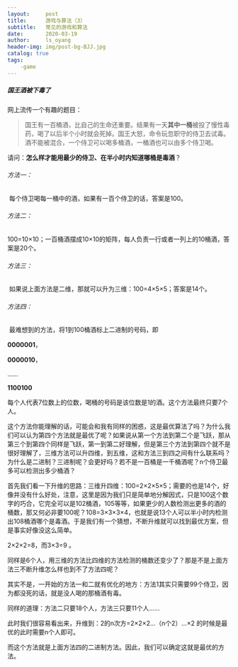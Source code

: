 ```yaml
---
layout:     post
title:      游戏与算法（3）
subtitle:   常见的游戏和算法
date:       2020-03-19
author:     ls_oyang
header-img: img/post-bg-BJJ.jpg
catalog: true
tags:
    -game
---
```




##### 国王酒被下毒了

网上流传一个有趣的题目：

> 国王有一百桶酒，比自己的生命还重要。结果有一天**其中一桶**被投了慢性毒药，喝了以后半个小时就会死掉。国王大怒，命令玩忽职守的侍卫去试毒。酒不能被混合，一个侍卫可以喝多桶酒，一桶酒也可以由多个侍卫喝。

请问：**怎么样才能用最少的侍卫、在半小时内知道哪桶是毒酒**？

###### 方法一：

​		每个侍卫喝每一桶中的酒，如果有一百个侍卫的话，答案是100。

###### 方法二：

​		100=10×10；一百桶酒摆成10×10的矩阵，每人负责一行或者一列上的10桶酒，答案是20个。

###### 方法三：

​		如果说上面方法是二维，那就可以升为三维：100=4×5×5；答案是14个。

###### 方法四：

​		最难想到的方法，将1到100桶酒标上二进制的号码，即

**0000001**，

**0000010**，

……

**1100100**

每个人代表7位数上的位数，喝桶的号码是该位数是1的酒。这个方法最终只要7个人。

这个方法你能理解的话，可能会和我有同样的困惑，这是最优算法了吗？为什么我们可以认为第四个方法就是最优了呢？如果说从第一个方法到第二个是飞跃，那从第三个到第四个同样是飞跃，第一到第二好理解，但是第三个方法到第四个就不是很好理解了，三维方法可以升四维，到五维，这和方法三到四之间有什么联系吗？为什么是二进制？三进制呢？会更好吗？若不是一百桶是一千桶酒呢？n个侍卫最多可以检测出多少桶酒？

首先我们看一下升维的思路：三维升四维：100=2×2×5×5；需要的也是14个，好像并没有什么好处，注意，这里是因为我们只是简单地分解因式，只是100这个数字的巧合，它完全可以是102桶酒，105等等，如果更少的人数检测出更多的酒的桶数，那又何必非要100呢？108=3×3×3×4，也就是说13个人可以半小时内检测出108桶酒哪个是毒酒。于是我们有一个猜想，不断升维就可以找到最优方案，但是事实好像没这么简单。

2×2×2=8，而3×3=9 。

同样是6个人，用三维的方法比四维的方法检测的桶数还变少了？那是不是上面方法三不断升维怎么样也到不了方法四呢？

其实不是，一开始的方法一和二就有优化的地方：方法1其实只需要99个侍卫，因为都没死的话，就是没人喝的那桶酒有毒。

同样的道理：方法二只要18个人，方法三只要11个人……

此时我们很容易看出来，升维到：2的n次方=2×2×2…（n个2）…×2  的时候是最优的此时需要n个人即可。

而这个方法就是上面方法四的二进制方法。因此，我们可以确定这就是最优的方法。